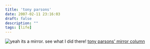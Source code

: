 ```yaml
---
title: 'tony parsons'
date: 2007-02-11 23:16:03
draft: false
description: ""
tags: [life]
---
```


![](/shared/2007/02/photos-eggert.jpg "yeah its a mirror. see what I did there!") [tony parsons' mirror column](http://www.mirror.co.uk/news/columnists/parsons/)